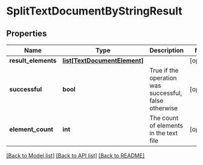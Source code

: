 # SplitTextDocumentByStringResult

## Properties
Name | Type | Description | Notes
------------ | ------------- | ------------- | -------------
**result_elements** | [**list[TextDocumentElement]**](TextDocumentElement.md) |  | [optional] 
**successful** | **bool** | True if the operation was successful, false otherwise | [optional] 
**element_count** | **int** | The count of elements in the text file | [optional] 

[[Back to Model list]](../README.md#documentation-for-models) [[Back to API list]](../README.md#documentation-for-api-endpoints) [[Back to README]](../README.md)


